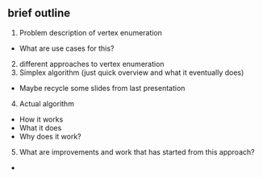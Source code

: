 ## brief outline
1. Problem description of vertex enumeration
  - What are use cases for this?
2. different approaches to vertex enumeration
3. Simplex algorithm (just quick overview and what it eventually does)
  - Maybe recycle some slides from last presentation
4. Actual algorithm
  - How it works
  - What it does
  - Why does it work?
5. What are improvements and work that has started from this approach? 
  - 

